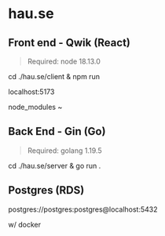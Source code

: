 # hau.se
 
## Front end - Qwik (React)

> Required: node 18.13.0

cd ./hau.se/client & npm run

localhost:5173

node_modules ~ 

## Back End - Gin (Go)

> Required: golang 1.19.5

cd ./hau.se/server & go run .

## Postgres (RDS)

postgres://postgres:postgres@localhost:5432

w/ docker
    